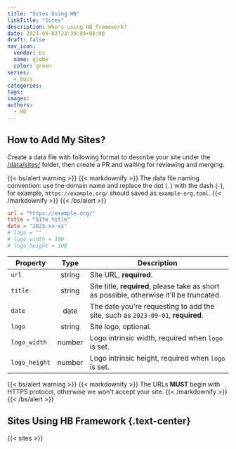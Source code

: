 ```yaml
---
title: "Sites Using HB"
linkTitle: "Sites"
description: Who's using HB framework?
date: 2023-09-02T23:39:04+08:00
draft: false
nav_icon:
  vendor: bs
  name: globe
  color: green
series:
  - Docs
categories:
tags:
images:
authors:
  - HB
---
```


## How to Add My Sites?

Create a data file with following format to describe your site under the [/data/sites/](https://github.com/hbstack/site/blob/main/data/sites/) folder, then create a PR and waiting for reviewing and merging.

{{< bs/alert warning >}}
{{< markdownify >}}
The data file naming convention: use the domain name and replace the dot (`.`) with the dash (`-`), for example, `https://example.org/` should saved as `example-org.toml`.
{{< /markdownify >}}
{{< /bs/alert >}}

```toml
url = "https://example.org/"
title = "Site title"
date = "2023-xx-xx"
# logo = ""
# logo_width = 100
# logo_height = 100
```

| Property | Type | Description |
| -------- | :--: | ----------- |
| `url` | string | Site URL, **required**. |
| `title` | string | Site title, **required**, please take as short as possible, otherwise it'll be truncated. |
| `date` | date | The date you're requesting to add the site, such as `2023-09-01`, **required**. |
| `logo` | string | Site logo, optional. |
| `logo_width` | number | Logo intrinsic width, required when `logo` is set. |
| `logo_height` | number | Logo intrinsic height, required when `logo` is set. |

{{< bs/alert warning >}}
{{< markdownify >}}
The URLs **MUST** begin with HTTPS protocol, otherwise we won't accept your site.
{{< /markdownify >}}
{{< /bs/alert >}}

## Sites Using HB Framework {.text-center}

{{< sites >}}
